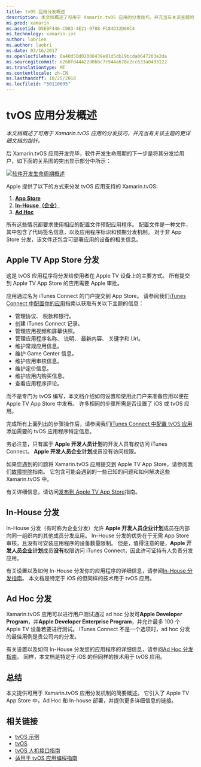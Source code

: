 ```yaml
---
title: tvOS 应用分发概述
description: 本文档概述了可用于 Xamarin.tvOS 应用的分发技巧，并充当有关该主题的更详细文档的指针。
ms.prod: xamarin
ms.assetid: D5E0F446-C083-4E21-9788-FC84D32D00C4
ms.technology: xamarin-ios
author: lobrien
ms.author: laobri
ms.date: 03/16/2017
ms.openlocfilehash: 0a40d50d02008439e81d5db19bcda0647203e2da
ms.sourcegitcommit: e268fd44422d0bbc7c944a678e2cc633a0493122
ms.translationtype: MT
ms.contentlocale: zh-CN
ms.lasthandoff: 10/25/2018
ms.locfileid: "50110695"
---
```

# <a name="tvos-app-distribution-overview"></a>tvOS 应用分发概述

_本文档概述了可用于 Xamarin.tvOS 应用的分发技巧，并充当有关该主题的更详细文档的指针。_


后 Xamarin.tvOS 应用开发完毕，软件开发生命周期的下一步是将其分发给用户，如下面的关系图的突出显示部分中所示：


[![软件开发生命周期概述](images/publishingdiagram.png)](images/publishingdiagram.png#lightbox)


Apple 提供了以下的方式来分发 tvOS 应用支持的 Xamarin.tvOS:

1. [**App Store**](#Apple-TV-App-Store-Distribution)
2. [**In-House（企业）**](#In-House-Distribution) 
2. [**Ad Hoc**](#Ad_Hoc_Distribution) 

所有这些情况都要求使用相应的配置文件预配应用程序。 配置文件是一种文件，其中包含了代码签名信息，以及应用程序标识和预期分发机制。 对于非 App Store 分发，该文件还包含可部署应用的设备的相关信息。

<a name="Apple-TV-App-Store-Distribution" />

## <a name="apple-tv-app-store-distribution"></a>Apple TV App Store 分发

这是 tvOS 应用程序将分发给使用者在 Apple TV 设备上的主要方式。 所有提交到 Apple TV App Store 的应用需要 Apple 审批。

应用通过名为 iTunes Connect 的门户提交到 App Store。 请参阅我们[iTunes Connect 中配置你的应用](~/ios/deploy-test/app-distribution/app-store-distribution/itunesconnect.md)指南以获取有关以下主题的信息：

- 管理协议、 税款和银行。
- 创建 iTunes Connect 记录。
- 管理应用视频和屏幕快照。
- 管理应用程序名称、 说明、 最新内容、 关键字和 Url。
- 维护常规应用信息。
- 维护 Game Center 信息。
- 维护应用审核信息。
- 维护定价信息。
- 维护应用内购买信息。
- 查看应用程序评论。

而不是专门为 tvOS 编写，本文档介绍如何设置和使用此门户来准备应用以便在 Apple TV App Store 中发布。 许多相同的步骤所需是否设置了 iOS 或 tvOS 应用。

完成所有上面列出的步骤操作后，请参阅我们[iTunes Connect 中配置 tvOS 应用](~/ios/tvos/deploy-test/app-distribution/itunes-connect.md)添加需要的 tvOS 应用程序特定信息。

务必注意，只有属于 **Apple 开发人员计划**的开发人员有权访问 iTunes Connect。 **Apple 开发人员企业计划**成员没有访问权限。

如果您遇到的问题将 Xamarin.tvOS 应用提交到 Apple TV App Store，请参阅我们[故障排除](~/ios/tvos/troubleshooting.md)指南。 它包含可能会遇到的一些已知的问题和如何解决这些 Xamarin.tvOS 中。

有关详细信息，请访问[发布到 Apple TV App Store](~/ios/tvos/deploy-test/app-distribution/app-store-publishing.md)指南。

<a name="In-House-Distribution" />

## <a name="in-house-distribution"></a>In-House 分发

In-House 分发（有时称为企业分发）允许 **Apple 开发人员企业计划**成员在内部向同一组织内的其他成员分发应用。 In-House 分发的优势在于无需 App Store 审核，且没有可安装应用程序的设备数量限制。 但是，值得注意的是，**Apple 开发人员企业计划**成员**没有**权限访问 iTunes Connect，因此许可证持有人负责分发应用。

有关设置以及如何 In-House 分发你的应用程序的详细信息，请参阅[In-House 分发指南](~/ios/deploy-test/app-distribution/in-house-distribution.md)。 本文档是特定于 iOS 的但同样的技术用于 tvOS 应用。

<a name="Ad_Hoc_Distribution"/>

## <a name="ad-hoc-distribution"></a>Ad Hoc 分发

Xamarin.tvOS 应用可以进行用户测试通过 ad hoc 分发可**Apple Developer Program**，并**Apple Developer Enterprise Program**，并允许最多 100 个 Apple TV 设备若要进行测试。 ITunes Connect 不是一个选项时，ad hoc 分发的最佳用例是贵公司内的分发。

有关设置以及如何 In-House 分发您的应用程序的详细信息，请参阅[Ad Hoc 分发指南](~/ios/deploy-test/app-distribution/ad-hoc-distribution.md)。 同样，本文档是特定于 iOS 的但同样的技术用于 tvOS 应用。

<a name="Summary" />

## <a name="summary"></a>总结

本文提供可用于 Xamarin.tvOS 应用分发机制的简要概述。 它引入了 Apple TV App Store 中，Ad Hoc 和 In-house 部署，并提供更多详细信息的链接。



## <a name="related-links"></a>相关链接

- [tvOS 示例](https://developer.xamarin.com/samples/tvos/all/)
- [tvOS](https://developer.apple.com/tvos/)
- [tvOS 人机接口指南](https://developer.apple.com/tvos/human-interface-guidelines/)
- [适用于 tvOS 应用编程指南](https://developer.apple.com/library/prerelease/tvos/documentation/General/Conceptual/AppleTV_PG/)
